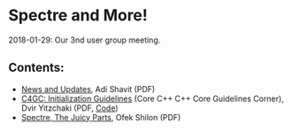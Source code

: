 # Spectre and More!
2018-01-29: Our 3nd user group meeting.

## Contents:
- [News and Updates](Shavit_20180129_CoreC++NewsUpdates.pdf), Adi Shavit (PDF)
- [C4GC: Initialization Guidelines](Yitzchaki_C4GC.pdf) (Core C++ C++ Core Guidelines Corner), Dvir Yitzchaki (PDF, [Code](https://github.com/CoreCppIL/Meetups/tree/master/2018-01-29_Spectre-And-More/C4GC))
- [Spectre, The Juicy Parts](Shilon_Spectre.pdf), Ofek Shilon (PDF)

